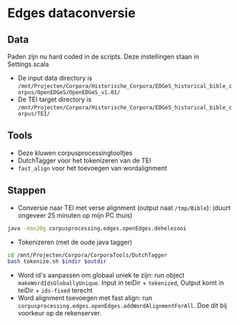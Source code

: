 # Edges dataconversie


## Data

Paden zijn nu hard coded in de scripts. Deze instellingen staan in Settings.scala

* De input data directory is `/mnt/Projecten/Corpora/Historische_Corpora/EDGeS_historical_bible_corpus/OpenEDGeS/OpenEDGeS_v1.01/`
* De TEI target directory is `/mnt/Projecten/Corpora/Historische_Corpora/EDGeS_historical_bible_corpus/TEI/`

## Tools
* Deze kluwen corpusprocessingtooltjes
* DutchTagger voor het tokenizeren van de TEI
* `fast_align` voor het toevoegen van wordalignment
## Stappen
* Conversie naar TEI met verse alignment (output naat `/tmp/Bible`): (duurt ongeveer 25 minuten op mijn PC thuis)
```bash 
java -Xmx20g corpusprocessing.edges.openEdges.dehelezooi
```
* Tokenizeren (met de oude java tagger)
```bash
cd /mnt/Projecten/Corpora/CorporaTools/DutchTagger
bash tokenize.sh $indir $outdir
```
* Word id's aanpassen om globaal uniek te zijn: run object `makeWordIdsGloballyUnique`. Input in teiDir + `tokenized`, Output komt in teiDir + `ids-fixed` terecht
* Word alignment toevoegen met fast align: run `corpusprocessing.edges.openEdges.addWordAlignmentForAll`. 
Doe dit bij voorkeur op de rekenserver. 
